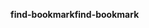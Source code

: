 <span data-ttu-id="857df-101">**find-bookmark**</span><span class="sxs-lookup"><span data-stu-id="857df-101">**find-bookmark**</span></span>